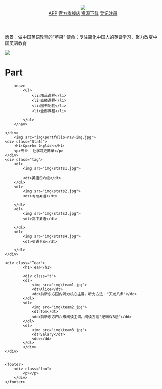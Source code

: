 <!DOCTYPE html>
<html lang="en">
<head>
	<meta charset="UTF-8">
	<title>HomeWork</title>
	<link rel="stylesheet" href="css\style.css">
</head>
<body>
    <header>
         <div class="container">
         	<a href="#"><img src="img\logo.jpg"></a>
         	<nav>
         		<a href="#">APP</a>
         		<a href="#">官方旗舰店</a>
         		<a href="#">资源下载</a>
         		<a href="#">登记注册</a>
         	</nav>
         </div>
    </header>
    <div class="banner">
        <div class="ban">
        	<h1></h1>
        	<p>愿景：做中国英语教育的“苹果”   使命：专注简化中国人的英语学习，聚力改变中国英语教育</p>
        </div>
        <img src="C:\picture/123456.jpg">
    </div>
    <div class="Portfolio">
        <h1>Part</h1>
       
    	
    	<nav>
    		<ul>
    			<li>精品课程</li>
    			<li>直播课程</li>
    			<li>图书配套</li>
    			<li>全部课程</li>
    			
    		</ul>
    	</nav>

    </div>
        <img src="img\portfolio-nav-img.jpg">
    <div class="Stats">
    	<h1>Sparke English</h1>
    	<p>专业  让学习更简单</p>
    </div>
    <div class="tag">
        <dl>
    		<img src="img\stats1.jpg">
    		
    		<dt>英语四六级</dt>
    	</dl>
    	<dl>
    		<img src="img\stats2.jpg">
    		<dt>考研英语</dt>
    		
    	</dl>
    	<dl>
    		<img src="img\stats3.jpg">
    		<dt>高中英语</dt>
    	
    	</dl>
    	<dl>
    		<img src="img\stats4.jpg">
    		<dt>英语专业</dt>
    		
    	</dl>
    </div>

    <div class="Team">
    		<h1>Team</h1>
    		
    		<div class="t">
    		<dl>
    			<img src="img\team1.jpg">
    			<dt>Alice</dt>
    			<dd>前新东方国内听力核心主讲，听力方法："天龙八步"</dd>
    		</dl>
    		<dl>
    			<img src="img\team2.jpg">
    			<dt>Tom</dt>
    			<dd>前新东方四六级阅读主讲，阅读方法"逻辑保8法"</dd>
    		</dl>
    		<dl>
    			<img src="img\team3.jpg">
    			<dt>Salary</dt>
    			<dd></dd>
    		</dl>
    		</div>
    </div>
   
  
    <footer>
        <div class="foo">
            <p></p>
        </div>
    </footer>
</body>
</html>
